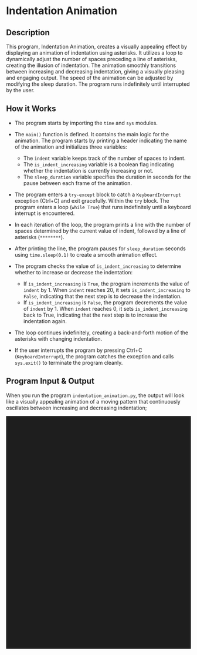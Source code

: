 # Indentation Animation

## Description

This program, Indentation Animation, creates a visually appealing effect by displaying an animation of indentation using asterisks. It utilizes a loop to dynamically adjust the number of spaces preceding a line of asterisks, creating the illusion of indentation. The animation smoothly transitions between increasing and decreasing indentation, giving a visually pleasing and engaging output. The speed of the animation can be adjusted by modifying the sleep duration. The program runs indefinitely until interrupted by the user.

## How it Works

- The program starts by importing the `time` and `sys` modules.

- The `main()` function is defined. It contains the main logic for the animation. The program starts by printing a header indicating the name of the animation and initializes three variables:
    - The `indent` variable keeps track of the number of spaces to indent.
    - The `is_indent_increasing` variable is a boolean flag indicating whether the indentation is currently increasing or not.
    - The `sleep_duration` variable specifies the duration in seconds for the pause between each frame of the animation.

- The program enters a `try-except` block to catch a `KeyboardInterrupt` exception (Ctrl+C) and exit gracefully. Within the `try` block. The program enters a loop (`while True`) that runs indefinitely until a keyboard interrupt is encountered.

- In each iteration of the loop, the program prints a line with the number of spaces determined by the current value of indent, followed by a line of asterisks (`********`).

- After printing the line, the program pauses for `sleep_duration` seconds using `time.sleep(0.1)` to create a smooth animation effect.

- The program checks the value of `is_indent_increasing` to determine whether to increase or decrease the indentation:
    - If `is_indent_increasing` is `True`, the program increments the value of `indent` by 1. When `indent` reaches 20, it sets `is_indent_increasing` to `False`, indicating that the next step is to decrease the indentation.
    - If `is_indent_increasing` is `False`, the program decrements the value of `indent` by 1. When `indent` reaches 0, it sets `is_indent_increasing` back to True, indicating that the next step is to increase the indentation again.

- The loop continues indefinitely, creating a back-and-forth motion of the asterisks with changing indentation.

- If the user interrupts the program by pressing Ctrl+C (`KeyboardInterrupt`), the program catches the exception and calls `sys.exit()` to terminate the program cleanly.

## Program Input & Output

When you run the program `indentation_animation.py`, the output will look like a visually appealing animation of a moving pattern that continuously oscillates between increasing and decreasing indentation;

![Indentation Animation Results](output/indent-result.gif)
